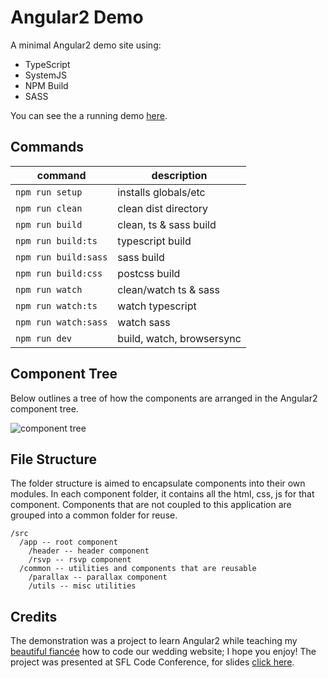 # Angular2 Demo

A minimal Angular2 demo site using: 

- TypeScript
- SystemJS
- NPM Build
- SASS

You can see the a running demo [here](http://amcdnl.github.io/angular2-demo).

## Commands

command | description
--- | ---
`npm run setup`| installs globals/etc
`npm run clean`| clean dist directory
`npm run build`| clean, ts & sass build
`npm run build:ts`| typescript build
`npm run build:sass`| sass build
`npm run build:css`| postcss build
`npm run watch`| clean/watch ts & sass
`npm run watch:ts`| watch typescript
`npm run watch:sass`| watch sass
`npm run dev`| build, watch, browsersync

## Component Tree

Below outlines a tree of how the components are arranged in the Angular2 component tree.

![component tree](http://content.screencast.com/users/amcdaniel22/folders/Snagit/media/1a70d1e6-a97f-4b2a-afcc-562f78979e91/2016-02-25_18-45-09.png)

## File Structure

The folder structure is aimed to encapsulate components into their own modules. In each component folder, it contains all the html, css, js for that component. Components that are not coupled to this application are grouped into a common folder for reuse.

```
/src
  /app -- root component
    /header -- header component
    /rsvp -- rsvp component
  /common -- utilities and components that are reusable
    /parallax -- parallax component
    /utils -- misc utilities
```

## Credits

The demonstration was a project to learn Angular2 while teaching my [beautiful fiancée](https://www.linkedin.com/in/hpiernick) how to code our wedding website; I hope you enjoy! The project was presented at SFL Code Conference, for slides [click here](http://slides.com/austinmcdaniel/angular-2/).
